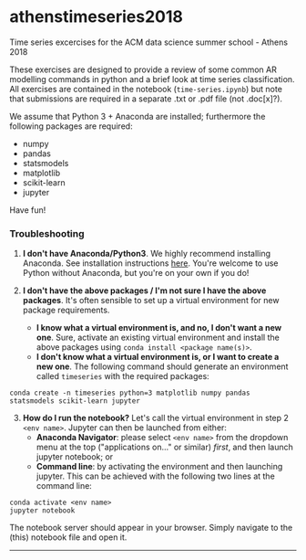 # athenstimeseries2018
Time series excercises for the ACM data science summer school - Athens 2018

These exercises are designed to provide a review of some common AR modelling commands in python and a brief look at time series classification. All exercises are contained in the notebook (`time-series.ipynb`) but note that submissions are required in a separate .txt or .pdf file (not .doc[x]?).

We assume that Python 3 + Anaconda are installed; furthermore the following packages are required:

* numpy
* pandas
* statsmodels
* matplotlib
* scikit-learn
* jupyter

Have fun!


### Troubleshooting

1. **I don't have Anaconda/Python3**. We highly recommend installing Anaconda. See installation instructions [here](https://conda.io/docs/user-guide/install/index.html). You're welcome to use Python without Anaconda, but you're on your own if you do!

2. **I don't have the above packages / I'm not sure I have the above packages**. It's often sensible to set up a virtual environment for new package requirements. 
    * **I know what a virtual environment is, and no, I don't want a new one**. Sure, activate an existing virtual environment and install the above packages using `conda install <package name(s)>`.
    * **I don't know what a virtual environment is, or I want to create a new one**. The following command should generate an environment called `timeseries` with the required packages: 
    
 ```
 conda create -n timeseries python=3 matplotlib numpy pandas statsmodels scikit-learn jupyter
 ```

3. **How do I run the notebook?**
Let's call the virtual environment in step 2 `<env name>`. 
Jupyter can then be launched from either:
    * **Anaconda Navigator**: please select `<env name>` from the dropdown menu at the top ("applications on..." or similar) _first_, and then launch jupyter notebook; or
    * **Command line**: by activating the environment and then launching jupyter. This can be achieved with the following two lines at the command line:
```shell
conda activate <env name>
jupyter notebook
```

 The notebook server should appear in your browser. Simply navigate to the (this) notebook file and open it.

--------------